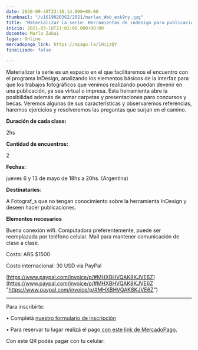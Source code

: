 ```yaml
---
date: 2020-09-30T23:10:14.000+00:00
thumbnail: "/v1619020362/2021/marlax_Web_exk9ny.jpg"
title: 'Materializar la serie: Herramientas de indesign para publicaciones urgentes '
inicio: 2021-03-18T21:01:00.000+00:00
docente: Marla Zakai
lugar: Online
mercadopago_link: https://mpago.la/1HijzQY
finalizado: false

---
```

Materializar la serie es un espacio en el que facilitaremos el encuentro con el programa InDesign, analizando los elementos básicos de la interfaz para que los trabajos fotográficos que venimos realizando puedan devenir en una publicación, ya sea virtual o impresa. Esta herramienta abre la posibilidad además de armar carpetas y presentaciones para concursos y becas. Veremos algunas de sus características y observaremos referencias, haremos ejercicios y resolveremos las preguntas que surjan en el camino.

**Duración de cada clase:**

2hs

**Cantidad de encuentros:**

2

**Fechas:**

jueves 6 y 13 de mayo de 18hs a 20hs. (Argentina)

**Destinataries**:

A Fotograf_s que no tengan conocimiento sobre la herramienta InDesign y deseen hacer publicaciones.

**Elementos necesarios**

Buena conexión wifi. Computadora preferentemente, puede ser reemplazada por teléfono celular. Mail para mantener comunicación de clase a clase.

Costo: ARS $1500

Costo internacional: 30 USD via PayPal

[https://www.paypal.com/invoice/p/#MHXBHVQAK8KJVE6Z](https://www.paypal.com/invoice/p/#MHXBHVQAK8KJVE6Z "https://www.paypal.com/invoice/p/#MHXBHVQAK8KJVE6Z")

***

Para inscribirte:

• Completá [nuestro formulario de inscripción ](https://docs.google.com/forms/d/1AQ0pJcpcDX8uHAIxvl-IPCg43rebmfqFSJeVgEtPH-Q/edit)

• Para reservar tu lugar realizá el pago[ con este link de MercadoPago.](https://mpago.la/1HijzQY)

Con este QR podés pagar con tu celular: